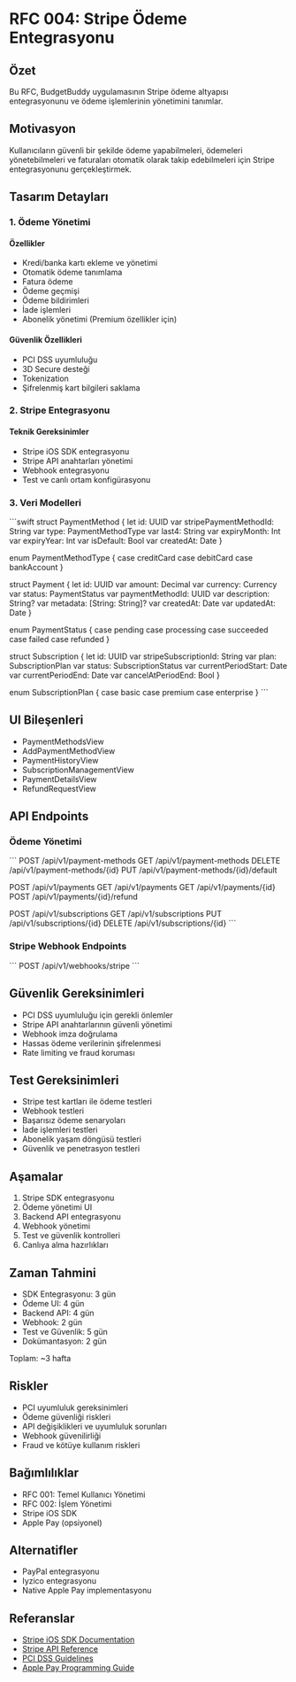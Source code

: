 # RFC 004: Stripe Ödeme Entegrasyonu

## Özet
Bu RFC, BudgetBuddy uygulamasının Stripe ödeme altyapısı entegrasyonunu ve ödeme işlemlerinin yönetimini tanımlar.

## Motivasyon
Kullanıcıların güvenli bir şekilde ödeme yapabilmeleri, ödemeleri yönetebilmeleri ve faturaları otomatik olarak takip edebilmeleri için Stripe entegrasyonunu gerçekleştirmek.

## Tasarım Detayları

### 1. Ödeme Yönetimi
#### Özellikler
- Kredi/banka kartı ekleme ve yönetimi
- Otomatik ödeme tanımlama
- Fatura ödeme
- Ödeme geçmişi
- Ödeme bildirimleri
- İade işlemleri
- Abonelik yönetimi (Premium özellikler için)

#### Güvenlik Özellikleri
- PCI DSS uyumluluğu
- 3D Secure desteği
- Tokenization
- Şifrelenmiş kart bilgileri saklama

### 2. Stripe Entegrasyonu
#### Teknik Gereksinimler
- Stripe iOS SDK entegrasyonu
- Stripe API anahtarları yönetimi
- Webhook entegrasyonu
- Test ve canlı ortam konfigürasyonu

### 3. Veri Modelleri

\`\`\`swift
struct PaymentMethod {
    let id: UUID
    var stripePaymentMethodId: String
    var type: PaymentMethodType
    var last4: String
    var expiryMonth: Int
    var expiryYear: Int
    var isDefault: Bool
    var createdAt: Date
}

enum PaymentMethodType {
    case creditCard
    case debitCard
    case bankAccount
}

struct Payment {
    let id: UUID
    var amount: Decimal
    var currency: Currency
    var status: PaymentStatus
    var paymentMethodId: UUID
    var description: String?
    var metadata: [String: String]?
    var createdAt: Date
    var updatedAt: Date
}

enum PaymentStatus {
    case pending
    case processing
    case succeeded
    case failed
    case refunded
}

struct Subscription {
    let id: UUID
    var stripeSubscriptionId: String
    var plan: SubscriptionPlan
    var status: SubscriptionStatus
    var currentPeriodStart: Date
    var currentPeriodEnd: Date
    var cancelAtPeriodEnd: Bool
}

enum SubscriptionPlan {
    case basic
    case premium
    case enterprise
}
\`\`\`

## UI Bileşenleri
- PaymentMethodsView
- AddPaymentMethodView
- PaymentHistoryView
- SubscriptionManagementView
- PaymentDetailsView
- RefundRequestView

## API Endpoints

### Ödeme Yönetimi
\`\`\`
POST /api/v1/payment-methods
GET  /api/v1/payment-methods
DELETE /api/v1/payment-methods/{id}
PUT  /api/v1/payment-methods/{id}/default

POST /api/v1/payments
GET  /api/v1/payments
GET  /api/v1/payments/{id}
POST /api/v1/payments/{id}/refund

POST /api/v1/subscriptions
GET  /api/v1/subscriptions
PUT  /api/v1/subscriptions/{id}
DELETE /api/v1/subscriptions/{id}
\`\`\`

### Stripe Webhook Endpoints
\`\`\`
POST /api/v1/webhooks/stripe
\`\`\`

## Güvenlik Gereksinimleri
- PCI DSS uyumluluğu için gerekli önlemler
- Stripe API anahtarlarının güvenli yönetimi
- Webhook imza doğrulama
- Hassas ödeme verilerinin şifrelenmesi
- Rate limiting ve fraud koruması

## Test Gereksinimleri
- Stripe test kartları ile ödeme testleri
- Webhook testleri
- Başarısız ödeme senaryoları
- İade işlemleri testleri
- Abonelik yaşam döngüsü testleri
- Güvenlik ve penetrasyon testleri

## Aşamalar
1. Stripe SDK entegrasyonu
2. Ödeme yönetimi UI
3. Backend API entegrasyonu
4. Webhook yönetimi
5. Test ve güvenlik kontrolleri
6. Canlıya alma hazırlıkları

## Zaman Tahmini
- SDK Entegrasyonu: 3 gün
- Ödeme UI: 4 gün
- Backend API: 4 gün
- Webhook: 2 gün
- Test ve Güvenlik: 5 gün
- Dokümantasyon: 2 gün

Toplam: ~3 hafta

## Riskler
- PCI uyumluluk gereksinimleri
- Ödeme güvenliği riskleri
- API değişiklikleri ve uyumluluk sorunları
- Webhook güvenilirliği
- Fraud ve kötüye kullanım riskleri

## Bağımlılıklar
- RFC 001: Temel Kullanıcı Yönetimi
- RFC 002: İşlem Yönetimi
- Stripe iOS SDK
- Apple Pay (opsiyonel)

## Alternatifler
- PayPal entegrasyonu
- Iyzico entegrasyonu
- Native Apple Pay implementasyonu

## Referanslar
- [Stripe iOS SDK Documentation](https://stripe.com/docs/mobile/ios)
- [Stripe API Reference](https://stripe.com/docs/api)
- [PCI DSS Guidelines](https://www.pcisecuritystandards.org)
- [Apple Pay Programming Guide](https://developer.apple.com/apple-pay/) 